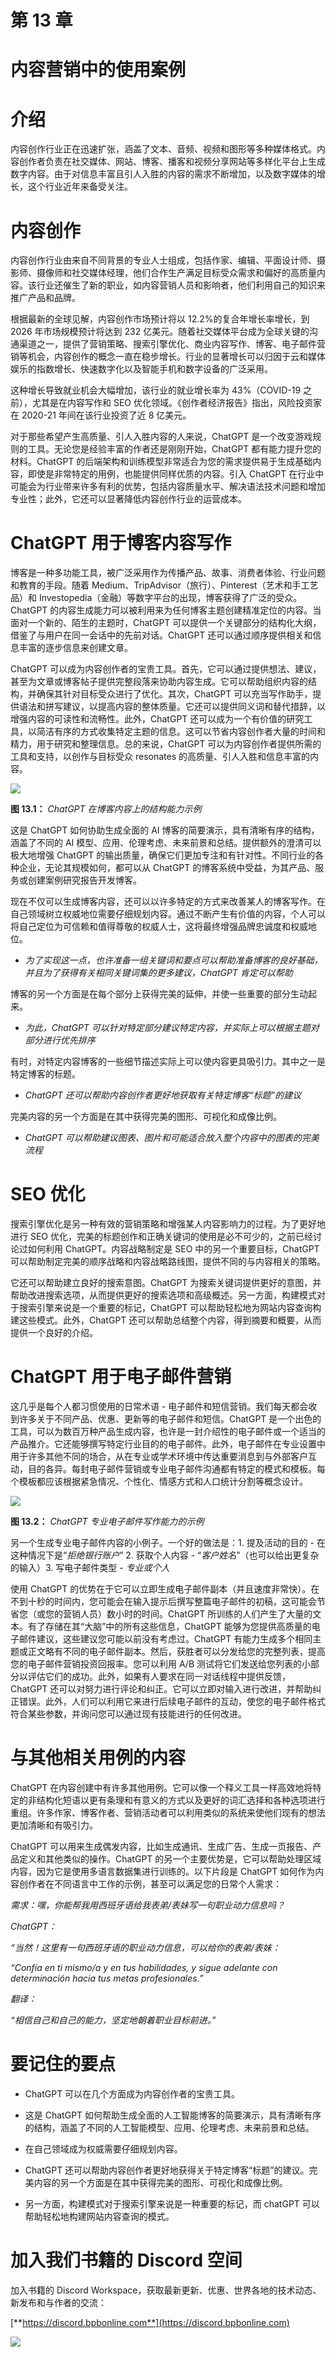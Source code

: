 # 第 13 章

# 内容营销中的使用案例

# 介绍

内容创作行业正在迅速扩张，涵盖了文本、音频、视频和图形等多种媒体格式。内容创作者负责在社交媒体、网站、博客、播客和视频分享网站等多样化平台上生成数字内容。由于对信息丰富且引人入胜的内容的需求不断增加，以及数字媒体的增长，这个行业近年来备受关注。

# 内容创作

内容创作行业由来自不同背景的专业人士组成，包括作家、编辑、平面设计师、摄影师、摄像师和社交媒体经理，他们合作生产满足目标受众需求和偏好的高质量内容。该行业还催生了新的职业，如内容营销人员和影响者，他们利用自己的知识来推广产品和品牌。

根据最新的全球见解，内容创作市场预计将以 12.2%的复合年增长率增长，到 2026 年市场规模预计将达到 232 亿美元。随着社交媒体平台成为全球关键的沟通渠道之一，提供了营销策略、搜索引擎优化、商业内容写作、博客、电子邮件营销等机会，内容创作的概念一直在稳步增长。行业的显著增长可以归因于云和媒体娱乐的指数增长、快速数字化以及智能手机和数字设备的广泛采用。

这种增长导致就业机会大幅增加，该行业的就业增长率为 43%（COVID-19 之前），尤其是在内容写作和 SEO 优化领域。《创作者经济报告》指出，风险投资家在 2020-21 年间在该行业投资了近 8 亿美元。

对于那些希望产生高质量、引人入胜内容的人来说，ChatGPT 是一个改变游戏规则的工具。无论您是经验丰富的作者还是刚刚开始，ChatGPT 都有能力提升您的材料。ChatGPT 的后端架构和训练模型非常适合为您的需求提供易于生成基础内容，即使是非常特定的用例，也能提供同样优质的内容。引入 ChatGPT 在行业中可能会为行业带来许多有利的优势，包括内容质量水平、解决语法技术问题和增加专业性；此外，它还可以显著降低内容创作行业的运营成本。

# ChatGPT 用于博客内容写作

博客是一种多功能工具，被广泛采用作为传播产品、故事、消费者体验、行业问题和教育的手段。随着 Medium、TripAdvisor（旅行）、Pinterest（艺术和手工艺品）和 Investopedia（金融）等数字平台的出现，博客获得了广泛的受众。ChatGPT 的内容生成能力可以被利用来为任何博客主题创建精准定位的内容。当面对一个新的、陌生的主题时，ChatGPT 可以提供一个关键部分的结构化大纲，借鉴了与用户在同一会话中的先前对话。ChatGPT 还可以通过顺序提供相关和信息丰富的逐步信息来创建文章。

ChatGPT 可以成为内容创作者的宝贵工具。首先，它可以通过提供想法、建议，甚至为文章或博客帖子提供完整段落来协助内容生成。它可以帮助组织内容的结构，并确保其针对目标受众进行了优化。其次，ChatGPT 可以充当写作助手，提供语法和拼写建议，以提高内容的整体质量。它还可以提供同义词和替代措辞，以增强内容的可读性和流畅性。此外，ChatGPT 还可以成为一个有价值的研究工具，以简洁有序的方式收集特定主题的信息。这可以节省内容创作者大量的时间和精力，用于研究和整理信息。总的来说，ChatGPT 可以为内容创作者提供所需的工具和支持，以创作与目标受众 resonates 的高质量、引人入胜和信息丰富的内容。

![](images/Figure-13.1.jpg)

**图 13.1：** *ChatGPT 在博客内容上的结构能力示例*

这是 ChatGPT 如何协助生成全面的 AI 博客的简要演示，具有清晰有序的结构，涵盖了不同的 AI 模型、应用、伦理考虑、未来前景和总结。提供额外的澄清可以极大地增强 ChatGPT 的输出质量，确保它们更加专注和有针对性。不同行业的各种企业，无论其规模如何，都可以从 ChatGPT 的博客系统中受益，为其产品、服务或创建案例研究报告开发博客。

现在不仅可以生成博客内容，还可以以许多特定的方式来改善某人的博客写作。在自己领域树立权威地位需要仔细规划内容。通过不断产生有价值的内容，个人可以将自己定位为可信赖和值得尊敬的权威人士，这将最终增强品牌忠诚度和权威地位。

+   *为了实现这一点，也许准备一组关键词和要点可以帮助准备博客的良好基础，并且为了获得有关相同关键词集的更多建议，ChatGPT 肯定可以帮助*

博客的另一个方面是在每个部分上获得完美的延伸，并使一些重要的部分生动起来。

+   *为此，ChatGPT 可以针对特定部分建议特定内容，并实际上可以根据主题对部分进行优先排序*

有时，对特定内容博客的一些细节描述实际上可以使内容更具吸引力。其中之一是特定博客的标题。

+   *ChatGPT 还可以帮助内容创作者更好地获取有关特定博客“标题”的建议*

完美内容的另一个方面是在其中获得完美的图形、可视化和成像比例。

+   *ChatGPT 可以帮助建议图表、图片和可能适合放入整个内容中的图表的完美流程*

# SEO 优化

搜索引擎优化是另一种有效的营销策略和增强某人内容影响力的过程。为了更好地进行 SEO 优化，完美的标题创作和正确关键词的使用是必不可少的，之前已经讨论过如何利用 ChatGPT。内容战略制定是 SEO 中的另一个重要目标，ChatGPT 可以帮助制定完美的顺序战略和内容战略路线图，提供不同的与内容相关的策略。

它还可以帮助建立良好的搜索意图。ChatGPT 为搜索关键词提供更好的意图，并帮助改进搜索选项，从而提供更好的搜索选项和高级概述。另一方面，构建模式对于搜索引擎来说是一个重要的标记，ChatGPT 可以帮助轻松地为网站内容查询构建这些模式。此外，ChatGPT 还可以帮助总结整个内容，得到摘要和概要，从而提供一个良好的介绍。

# ChatGPT 用于电子邮件营销

这几乎是每个人都习惯使用的日常术语 - 电子邮件和短信营销。我们每天都会收到许多关于不同产品、优惠、更新等的电子邮件和短信。ChatGPT 是一个出色的工具，可以为数百万种产品生成内容，也许是一封介绍性的电子邮件或一个适当的产品推介。它还能够撰写特定行业目的的电子邮件。此外，电子邮件在专业设置中用于许多其他不同的场合，从在专业或学术环境中传达重要消息到与外部客户互动，目的各异。每封电子邮件营销或专业电子邮件沟通都有特定的模式和模板。每个模板都应该根据紧急情况、个性化、情感方式和人口统计分割等概念设计。

![](images/Figure-13.2.jpg)

**图 13.2：** *ChatGPT 专业电子邮件写作能力的示例*

另一个生成专业电子邮件内容的小例子。一个好的做法是：1. 提及活动的目的 - 在这种情况下是“*拒绝银行账户*” 2. 获取个人内容 - “*客户姓名*”（也可以给出更复杂的输入）3. 写电子邮件类型 - *专业或个人*

使用 ChatGPT 的优势在于它可以立即生成电子邮件副本（并且速度非常快）。在不到十秒的时间内，您可能会在输入提示后撰写整篇电子邮件的初稿，这可能会节省您（或您的营销人员）数小时的时间。ChatGPT 所训练的人们产生了大量的文本。有了存储在其“大脑”中的所有这些信息，ChatGPT 能够为您提供高质量的电子邮件建议，这些建议您可能以前没有考虑过。ChatGPT 有能力生成多个相同主题或正文略有不同的电子邮件副本。然后，获胜者可以分发给您的完整列表，提高您的电子邮件营销投资回报率。您可以利用 A/B 测试将它们发送给您列表的小部分以评估它们的成功。此外，如果有人要求在同一对话线程中提供反馈，ChatGPT 还可以对努力进行评论和纠正。它可以立即对输入进行改进，并帮助纠正错误。此外，人们可以利用它来进行后续电子邮件的互动，使您的电子邮件格式符合某些参数，并询问您可以通过现有技能进行的任何改进。

# 与其他相关用例的内容

ChatGPT 在内容创建中有许多其他用例。它可以像一个释义工具一样高效地将特定的非结构化短语以更有条理和有意义的方式以及更好的词汇选择和各种选项进行重组。许多作家、博客作者、营销活动者可以利用类似的系统来使他们现有的想法更加清晰和有吸引力。

ChatGPT 可以用来生成偶发内容，比如生成通讯、生成广告、生成一页报告、产品定义和其他类似的操作。ChatGPT 的另一个主要优势是，它可以帮助处理区域内容，因为它是使用多语言数据集进行训练的。以下片段是 ChatGPT 如何作为内容创作者在不同语言中工作的示例，甚至可以满足您的日常个人需求：

*需求：嘿，你能帮我用西班牙语给我表弟/表妹写一句职业动力信息吗？*

*ChatGPT：*

*“当然！这里有一句西班牙语的职业动力信息，可以给你的表弟/表妹：*

*“Confía en ti mismo/a y en tus habilidades, y sigue adelante con determinación hacia tus metas profesionales.”*

*翻译：*

*“相信自己和自己的能力，坚定地朝着职业目标前进。”*

# 要记住的要点

+   ChatGPT 可以在几个方面成为内容创作者的宝贵工具。

+   这是 ChatGPT 如何帮助生成全面的人工智能博客的简要演示，具有清晰有序的结构，涵盖了不同的人工智能模型、应用、伦理考虑、未来前景和总结。

+   在自己领域成为权威需要仔细规划内容。

+   ChatGPT 还可以帮助内容创作者更好地获得关于特定博客“标题”的建议。完美内容的另一个方面是在其中获得完美的图形、可视化和成像比例。

+   另一方面，构建模式对于搜索引擎来说是一种重要的标记，而 chatGPT 可以帮助轻松地构建网站内容查询的模式。

# 加入我们书籍的 Discord 空间

加入书籍的 Discord Workspace，获取最新更新、优惠、世界各地的技术动态、新发布和与作者的交流：

[**https://discord.bpbonline.com**](https://discord.bpbonline.com)

![](images/dis.jpg)
